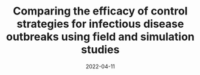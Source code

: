 ---
title: "Comparing the efficacy of control strategies for infectious disease outbreaks using field and simulation studies"
collection: publications
permalink: /publication/2022-04-11-control-strategies
date: 2022-04-11
venue: 'Ecological Applications'
paperurl: 'https://doi.org/10.1002/eap.2631'
citation: 'Chaulagain, B, JB Contina, K Mills, RL Seibel, CC Mundt. (2022). &quot;Comparing the efficacy of control strategies for infectious disease outbreaks using field and simulation studies.&quot; <i>Ecological Applications</i>. 32(6): e2631.'
---